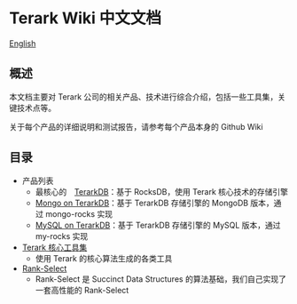 # Terark Wiki 中文文档

[English](https://github.com/Terark/terark-wiki-en)

## 概述

本文档主要对 Terark 公司的相关产品、技术进行综合介绍，包括一些工具集，关键技术点等。

关于每个产品的详细说明和测试报告，请参考每个产品本身的 Github Wiki

## 目录
- 产品列表
  - 最核心的　[TerarkDB](https://github.com/Terark/terark-db/wiki)：基于 RocksDB，使用 Terark 核心技术的存储引擎
  - [Mongo on TerarkDB](https://github.com/Terark/mongo-on-terarkdb/wiki)：基于 TerarkDB 存储引擎的 MongoDB 版本，通过 mongo-rocks 实现
  - [MySQL on TerarkDB](https://github.com/Terark/mysql-on-terarkdb/wiki)：基于 TerarkDB 存储引擎的 MySQL 版本，通过 my-rocks 实现
- [Terark 核心工具集](tools/tools.md)
  - 使用 Terark 的核心算法生成的各类工具
- [Rank-Select](rankselect/rankselect.md)
  - Rank-Select 是 Succinct Data Structures 的算法基础，我们自己实现了一套高性能的 Rank-Select
